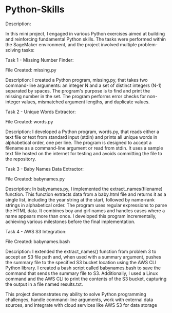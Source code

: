 # Python-Skills

Description:

In this mini project, I engaged in various Python exercises aimed at building and reinforcing fundamental Python skills. The tasks were performed within the SageMaker environment, and the project involved multiple problem-solving tasks:

Task 1 - Missing Number Finder:

File Created: missing.py

Description:
I created a Python program, missing.py, that takes two command-line arguments: an integer N and a set of distinct integers (N-1) separated by spaces. The program's purpose is to find and print the missing number in the set. The program performs error checks for non-integer values, mismatched argument lengths, and duplicate values.

Task 2 - Unique Words Extractor:

File Created: words.py

Description:
I developed a Python program, words.py, that reads either a text file or text from standard input (stdin) and prints all unique words in alphabetical order, one per line. The program is designed to accept a filename as a command-line argument or read from stdin. It uses a sample text file hosted on the internet for testing and avoids committing the file to the repository.

Task 3 - Baby Names Data Extractor:

File Created: babynames.py

Description:
In babynames.py, I implemented the extract_names(filename) function. This function extracts data from a baby<year>.html file and returns it as a single list, including the year string at the start, followed by name-rank strings in alphabetical order. The program uses regular expressions to parse the HTML data. It combines boy and girl names and handles cases where a name appears more than once. I developed this program incrementally, achieving various milestones before the final implementation.

Task 4 - AWS S3 Integration:

File Created: babynames.bash

Description:
I extended the extract_names() function from problem 3 to accept an S3 file path and, when used with a summary argument, pushes the summary file to the specified S3 bucket location using the AWS CLI Python library. I created a bash script called babynames.bash to save the command that sends the summary file to S3. Additionally, I used a Linux command and the AWS CLI to print the contents of the S3 bucket, capturing the output in a file named results.txt.


This project demonstrates my ability to solve Python programming challenges, handle command-line arguments, work with external data sources, and integrate with cloud services like AWS S3 for data storage
